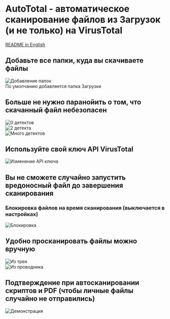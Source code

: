 # AutoTotal - автоматическое сканирование файлов из Загрузок (и не только) на VirusTotal
[README in English](https://github.com/ImMALWARE/AutoTotal/blob/master/README_EN.md)
## Добавьте все папки, куда вы скачиваете файлы
![Добавление папок](https://i.imgur.com/9YP7ACu.png) \
По умолчанию добавляется папка Загрузки

## Больше не нужно паранойить о том, что скачанный файл небезопасен
![0 детектов](https://i.imgur.com/UzKeKPO.png) \
![2 детекта](https://i.imgur.com/etlhGRl.png) \
![Много детектов](https://i.imgur.com/6QK5Fx4.png)

## Используйте свой ключ API VirusTotal
![Изменение API ключа](https://i.imgur.com/LUl2T5a.png)

## Вы не сможете случайно запустить вредоносный файл до завершения сканирования
### Блокировка файлов на время сканирования (выключается в настройках)
![Блокировка](https://i.imgur.com/cisYm4M.png)

## Удобно просканировать файлы можно вручную
![Из трея](https://i.imgur.com/QhTVzMz.png) \
![Из проводника](https://i.imgur.com/YcztIOh.png)

## Подтверждение при автосканировании скриптов и PDF (чтобы личные файлы случайно не отправились)
![Демонстрация](https://i.imgur.com/sQzw2RV.png)
